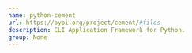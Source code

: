 ```yaml
---
name: python-cement
url: https://pypi.org/project/cement/#files
description: CLI Application Framework for Python.
group: None
---
```


